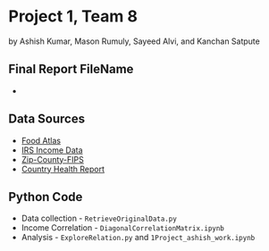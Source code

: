 # Project 1, Team 8
by Ashish Kumar, Mason Rumuly, Sayeed Alvi, and Kanchan Satpute

## Final Report FileName
 * 

## Data Sources
 * [Food Atlas](https://www.ers.usda.gov/data-products/food-environment-atlas/data-access-and-documentation-downloads)
 * [IRS Income Data](https://www.irs.gov/statistics/soi-tax-stats-individual-income-tax-statistics-zip-code-data-soi)
 * [Zip-County-FIPS](https://www.kaggle.com/danofer/zipcodes-county-fips-crosswalk/home)
 * [Country Health Report](http://www.countyhealthrankings.org/explore-health-rankings/rankings-data-documentation/national-data-documentation-2010-2016)

## Python Code
 * Data collection - `RetrieveOriginalData.py`
 * Income Correlation - `DiagonalCorrelationMatrix.ipynb`
 * Analysis - `ExploreRelation.py` and `1Project_ashish_work.ipynb`
